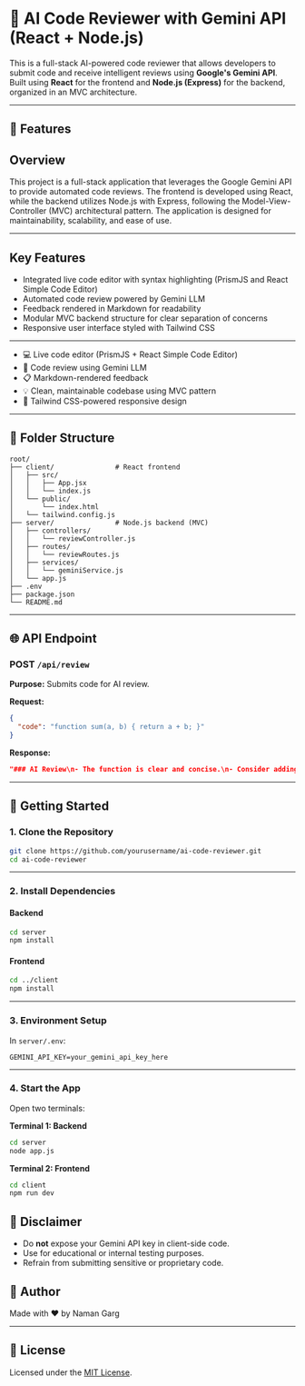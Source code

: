 # 🧠 AI Code Reviewer with Gemini API (React + Node.js)

This is a full-stack AI-powered code reviewer that allows developers to submit code and receive intelligent reviews using **Google's Gemini API**. Built using **React** for the frontend and **Node.js (Express)** for the backend, organized in an MVC architecture.

---

## 🧩 Features
## Overview

This project is a full-stack application that leverages the Google Gemini API to provide automated code reviews. The frontend is developed using React, while the backend utilizes Node.js with Express, following the Model-View-Controller (MVC) architectural pattern. The application is designed for maintainability, scalability, and ease of use.

---

## Key Features

* Integrated live code editor with syntax highlighting (PrismJS and React Simple Code Editor)
* Automated code review powered by Gemini LLM
* Feedback rendered in Markdown for readability
* Modular MVC backend structure for clear separation of concerns
* Responsive user interface styled with Tailwind CSS

---
* 💻 Live code editor (PrismJS + React Simple Code Editor)
* 🤖 Code review using Gemini LLM
* 📋 Markdown-rendered feedback
* 💡 Clean, maintainable codebase using MVC pattern
* 🎨 Tailwind CSS-powered responsive design

---

## 📁 Folder Structure

```
root/
├── client/               # React frontend
│   ├── src/
│   │   ├── App.jsx
│   │   └── index.js
│   └── public/
│       └── index.html
│   └── tailwind.config.js
├── server/               # Node.js backend (MVC)
│   ├── controllers/
│   │   └── reviewController.js
│   ├── routes/
│   │   └── reviewRoutes.js
│   ├── services/
│   │   └── geminiService.js
│   └── app.js
├── .env
├── package.json
└── README.md
```

---

## 🌐 API Endpoint

### POST `/api/review`

**Purpose:** Submits code for AI review.

**Request:**

```json
{
  "code": "function sum(a, b) { return a + b; }"
}
```

**Response:**

```json
"### AI Review\n- The function is clear and concise.\n- Consider adding parameter validation.\n..."
```

---

## 🚀 Getting Started

### 1. Clone the Repository

```bash
git clone https://github.com/yourusername/ai-code-reviewer.git
cd ai-code-reviewer
```

---

### 2. Install Dependencies

#### Backend

```bash
cd server
npm install
```

#### Frontend

```bash
cd ../client
npm install
```

---

### 3. Environment Setup

In `server/.env`:

```env
GEMINI_API_KEY=your_gemini_api_key_here
```

---

### 4. Start the App

Open two terminals:

**Terminal 1: Backend**

```bash
cd server
node app.js
```

**Terminal 2: Frontend**

```bash
cd client
npm run dev  
```

## 🚨 Disclaimer

* Do **not** expose your Gemini API key in client-side code.
* Use for educational or internal testing purposes.
* Refrain from submitting sensitive or proprietary code.

## 👤 Author

Made with ❤️ by Naman Garg

---

## 📄 License

Licensed under the [MIT License](LICENSE).

